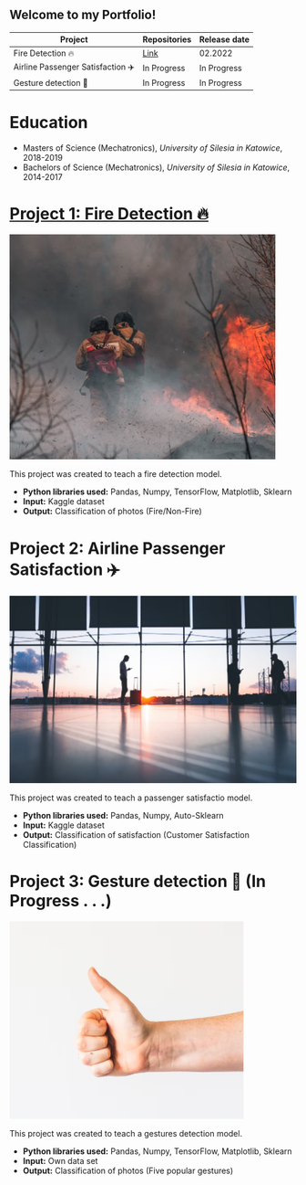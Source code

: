 ## Welcome to my Portfolio!

| Project                 | Repositories | Release date |
| ------------------------| -----------  | -----------  |
| Fire Detection 🔥| [Link](https://github.com/norbertkocon94/Fire_detection_project) | 02.2022 |
| Airline Passenger Satisfaction ✈️ | In Progress | In Progress |
| Gesture detection 🙏  | In Progress | In Progress |

# Education
* Masters of Science (Mechatronics), *University of Silesia in Katowice*, 2018-2019
* Bachelors of Science (Mechatronics), *University of Silesia in Katowice*, 2014-2017

# [Project 1: Fire Detection 🔥](https://github.com/norbertkocon94/Fire_detection_project)
![alt text](Fire.png)

This project was created to teach a fire detection model.

* **Python libraries used:** Pandas, Numpy, TensorFlow, Matplotlib, Sklearn
* **Input:** Kaggle dataset
* **Output:** Classification of photos (Fire/Non-Fire)


# Project 2: Airline Passenger Satisfaction ✈️
![alt text](Airport.png)

This project was created to teach a passenger satisfactio model.

* **Python libraries used:** Pandas, Numpy, Auto-Sklearn
* **Input:** Kaggle dataset
* **Output:** Classification of satisfaction (Customer Satisfaction Classification)

# Project 3: Gesture detection 🙏 (In Progress . . .)
![alt text](Gesture.png)

This project was created to teach a gestures detection model.

* **Python libraries used:** Pandas, Numpy, TensorFlow, Matplotlib, Sklearn
* **Input:** Own data set
* **Output:** Classification of photos (Five popular gestures)
